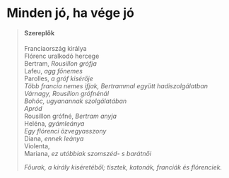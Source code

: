 <!-- ======================================================================
--- Search engine
title:          Minden jó, ha vége jó
keywords:       minden, jó, vég, vígjáték
description:    William Shakespeare: Minden jó, ha vége jó.
--- Menu system
order:          90
text:           Minden jó, ha vége jó
hidden:         false
umbel:          false
--- Page properties
id:             /comedies/alls-well-that-ends-well
document:       
layout:         layout-2-left
$-left:         play-list
searchable:     true
======================================================================= -->

# Minden jó, ha vége jó

>   #### Szereplők
>   
>   Franciaország királya  
    Flórenc uralkodó hercege  
    Bertram, _Rousillon grófja_  
    Lafeu, _agg főnemes_  
    Parolles, _a gróf kisérője_  
    _Több francia nemes ifjak, Bertrammal együtt hadiszolgálatban_  
    _Várnagy, Rousillon grófnénál_  
    _Bohóc, ugyanannak szolgálatában_  
    _Apród_  
    Rousillon grófné, _Bertram anyja_  
    Heléna, _gyámleánya_  
    _Egy flórenci özvegyasszony_  
    Diana, _ennek leánya_  
    Violenta,  
    Mariana, _ez utóbbiak szomszéd- s barátnői_
>   
>   _Főurak, a király kiséretéből; tisztek, katonák, franciák és flórenciek._
